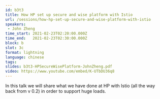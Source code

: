 ```yaml
---
id: b3t3
title: How HP set up secure and wise platform with Istio
url: /sessions/how-hp-set-up-secure-and-wise-platform-with-istio
speakers:
 - John Zheng
time_start: 2021-02-23T02:20:00.000Z
time_end:   2021-02-23T02:30:00.000Z
block: b
slot: 3c
format: lightning
language: chinese
tags:
slides: b3t3-HPSecureWisePlatform-JohnZheng.pdf
video: https://www.youtube.com/embed/K-UTbDU36q8
---
```


In this talk we will share what we have done at HP with Istio (all the way back from v 0.2) in order to support huge loads.

